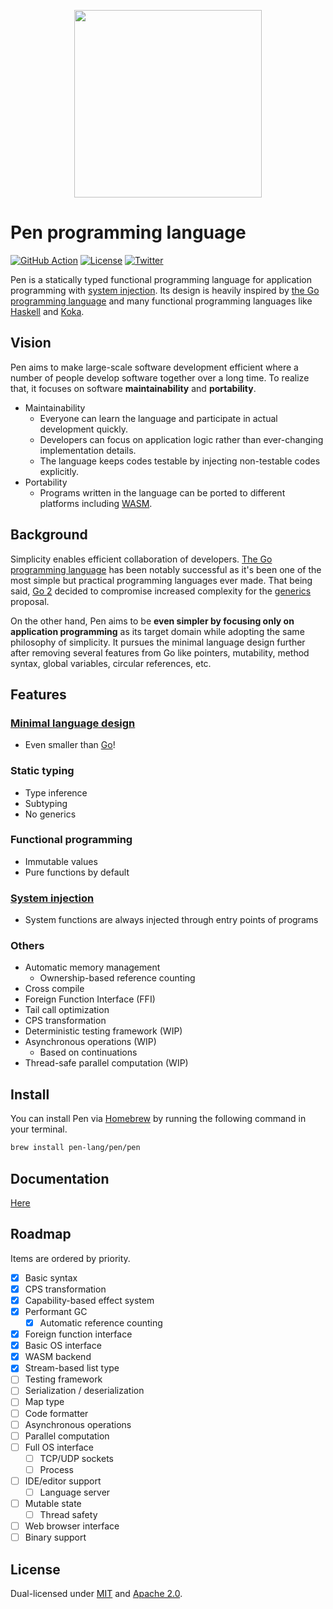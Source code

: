 <p align="center"><img width="300px" src="https://pen-lang.org/favicon.svg" /></p>

# Pen programming language

[![GitHub Action](https://img.shields.io/github/workflow/status/pen-lang/pen/test?style=flat-square)](https://github.com/pen-lang/pen/actions)
[![License](https://img.shields.io/badge/license-MIT%20%2B%20Apache%202.0-yellow?style=flat-square)](LICENSE.md)
[![Twitter](https://img.shields.io/badge/twitter-%40pen__language-blue?style=flat-square)](https://twitter.com/pen_language)

Pen is a statically typed functional programming language for application programming with [system injection](#system-injection). Its design is heavily inspired by [the Go programming language][go] and many functional programming languages like [Haskell](https://www.haskell.org/) and [Koka](https://koka-lang.github.io/koka/doc/index.html).

## Vision

Pen aims to make large-scale software development efficient where a number of people develop software together over a long time. To realize that, it focuses on software **maintainability** and **portability**.

- Maintainability
  - Everyone can learn the language and participate in actual development quickly.
  - Developers can focus on application logic rather than ever-changing implementation details.
  - The language keeps codes testable by injecting non-testable codes explicitly.
- Portability
  - Programs written in the language can be ported to different platforms including [WASM](https://webassembly.org/).

## Background

Simplicity enables efficient collaboration of developers. [The Go programming language][go] has been notably successful as it's been one of the most simple but practical programming languages ever made. That being said, [Go 2](https://go.dev/blog/go2-here-we-come) decided to compromise increased complexity for the [generics](https://github.com/golang/go/issues/43651) proposal.

On the other hand, Pen aims to be **even simpler by focusing only on application programming** as its target domain while adopting the same philosophy of simplicity. It pursues the minimal language design further after removing several features from Go like pointers, mutability, method syntax, global variables, circular references, etc.

## Features

### [Minimal language design](https://pen-lang.org/references/language/syntax.html)

- Even smaller than [Go][go]!

### Static typing

- Type inference
- Subtyping
- No generics

### Functional programming

- Immutable values
- Pure functions by default

### [System injection](https://pen-lang.org/advanced-features/system-injection.html)

- System functions are always injected through entry points of programs

### Others

- Automatic memory management
  - Ownership-based reference counting
- Cross compile
- Foreign Function Interface (FFI)
- Tail call optimization
- CPS transformation
- Deterministic testing framework (WIP)
- Asynchronous operations (WIP)
  - Based on continuations
- Thread-safe parallel computation (WIP)

## Install

You can install Pen via [Homebrew](https://brew.sh/) by running the following command in your terminal.

```sh
brew install pen-lang/pen/pen
```

## Documentation

[Here](https://pen-lang.org)

## Roadmap

Items are ordered by priority.

- [x] Basic syntax
- [x] CPS transformation
- [x] Capability-based effect system
- [x] Performant GC
  - [x] Automatic reference counting
- [x] Foreign function interface
- [x] Basic OS interface
- [x] WASM backend
- [x] Stream-based list type
- [ ] Testing framework
- [ ] Serialization / deserialization
- [ ] Map type
- [ ] Code formatter
- [ ] Asynchronous operations
- [ ] Parallel computation
- [ ] Full OS interface
  - [ ] TCP/UDP sockets
  - [ ] Process
- [ ] IDE/editor support
  - [ ] Language server
- [ ] Mutable state
  - [ ] Thread safety
- [ ] Web browser interface
- [ ] Binary support

## License

Dual-licensed under [MIT](LICENSE-MIT) and [Apache 2.0](LICENSE-APACHE).

[go]: https://golang.org
